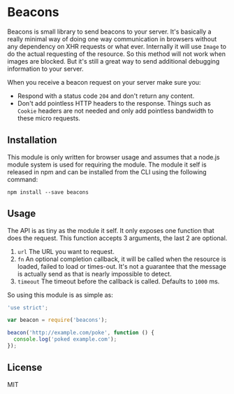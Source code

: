 # Beacons

Beacons is small library to send beacons to your server. It's basically a really
minimal way of doing one way communication in browsers without any dependency on
XHR requests or what ever. Internally it will use `Image` to do the actual
requesting of the resource. So this method will not work when images are
blocked. But it's still a great way to send additional debugging information to
your server.

When you receive a beacon request on your server make sure you:

- Respond with a status code `204` and don't return any content.
- Don't add pointless HTTP headers to the response. Things such as `Cookie`
  headers are not needed and only add pointless bandwidth to these micro
  requests.

## Installation

This module is only written for browser usage and assumes that a node.js module
system is used for requiring the module. The module it self is released in npm
and can be installed from the CLI using the following command:

```
npm install --save beacons
```

## Usage

The API is as tiny as the module it self. It only exposes one function that does
the request. This function accepts 3 arguments, the last 2 are optional.

1. `url` The URL you want to request.
2. `fn` An optional completion callback, it will be called when the resource is
   loaded, failed to load or times-out. It's not a guarantee that the message is
   actually send as that is nearly impossible to detect.
3. `timeout` The timeout before the callback is called. Defaults to `1000` ms.

So using this module is as simple as:

```js
'use strict';

var beacon = require('beacons');

beacon('http://example.com/poke', function () {
  console.log('poked example.com');
});
```

## License

MIT
